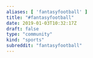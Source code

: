 ```yaml
---
aliases: [ 'fantasyfootball' ]
title: "#fantasyfootball"
date: 2019-01-03T10:32:17Z
draft: false
type: "community"
kind: "sports"
subreddit: "fantasyfootball"
---
```

